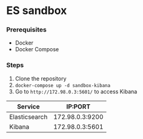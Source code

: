 # ES sandbox
### Prerequisites
- Docker
- Docker Compose

### Steps
1. Clone the repository
2. `docker-compose up -d sandbox-kibana`
3. Go to `http://172.98.0.3:5601/` to access Kibana

| Service       | IP:PORT         |
| ------------- |:-------------:  |
| Elasticsearch | 172.98.0.3:9200 |
| Kibana        | 172.98.0.3:5601 |
